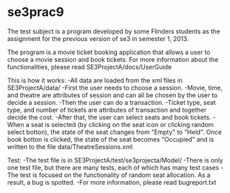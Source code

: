 se3prac9
========
The test subject is a program developed by some Flinders students as the assignment for the previous version of se3 in 
semester 1, 2013.

The program is a movie ticket booking application that allows a user to choose a movie session and book tickets. For more 
information about the functionalities, please read SE3ProjectA/docs/UserGuide

This is how it works:
  -All data are loaded from the xml files in SE3ProjectA/data/
  -First the user needs to choose a session.
  -Movie, time, and theatre are attributes of session and can all be chosen by the user to decide a session.
  -Then the user can do a transaction.
  -Ticket type, seat type, and number of tickets are attributes of transaction and together decide the cost.
  -After that, the user can select seats and book tickets.
  -When a seat is selected (by clicking on the seat icon or clicking random select botton), the state of the seat changes
   from "Empty" to "Held". Once book botton is clicked, the state of the seat becomes "Occupied" and is written to the file 
   data/TheatreSessions.xml

Test:
  -The test file is in SE3ProjectA/test/se3projecta/Model/
  -There is only one test file, but there are many tests, each of which has many test cases
  -The test is focused on the functionality of random seat allocation. As a result, a bug is spotted.
  -For more information, please read bugreport.txt
